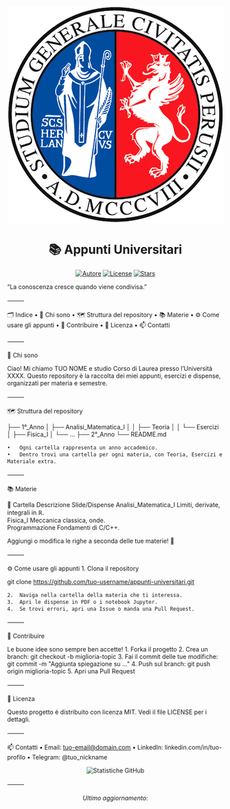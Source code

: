 <!-- Copertina del repository -->


<p align="center">
  <img src="/LOGO/logo_unipg.gif" alt="Banner universitario" width="800">
</p>


<h1 align="center">📚 Appunti Universitari</h1>
<p align="center">
  <a href="https://github.com/Iorenzo-vannucci/"><img src="https://img.shields.io/badge/autore-tuo--nome-blue?style=flat-square" alt="Autore"></a>
  <a href="LICENSE"><img src="https://img.shields.io/badge/license-MIT-green?style=flat-square" alt="License"></a>
  <a href="https://github.com/tuo-username/appunti-universitari/stargazers"><img src="https://img.shields.io/github/stars/tuo-username/appunti-universitari?style=social" alt="Stars"></a>
</p>


“La conoscenza cresce quando viene condivisa.”

⸻

🗂️ Indice
	•	📖 Chi sono
	•	🗺️ Struttura del repository
	•	📚 Materie
	•	⚙️ Come usare gli appunti
	•	🤝 Contribuire
	•	📝 Licenza
	•	📫 Contatti

⸻

📖 Chi sono

Ciao! Mi chiamo TUO NOME e studio Corso di Laurea presso l’Università XXXX. Questo repository è la raccolta dei miei appunti, esercizi e dispense, organizzati per materia e semestre.

⸻

🗺️ Struttura del repository

├── 1°_Anno
│   ├── Analisi_Matematica_I
│   │   ├── Teoria
│   │   └── Esercizi
│   ├── Fisica_I
│   └── ...
├── 2°_Anno
└── README.md

	•	Ogni cartella rappresenta un anno accademico.
	•	Dentro trovi una cartella per ogni materia, con Teoria, Esercizi e Materiale extra.

⸻

📚 Materie

📁 Cartella	Descrizione	Slide/Dispense
Analisi_Matematica_I	Limiti, derivate, integrali in ℝ.	
Fisica_I	Meccanica classica, onde.	
Programmazione	Fondamenti di C/C++.	

Aggiungi o modifica le righe a seconda delle tue materie! 📌

⸻

⚙️ Come usare gli appunti
	1.	Clona il repository

git clone https://github.com/tuo-username/appunti-universitari.git


	2.	Naviga nella cartella della materia che ti interessa.
	3.	Apri le dispense in PDF o i notebook Jupyter.
	4.	Se trovi errori, apri una Issue o manda una Pull Request.

⸻

🤝 Contribuire

Le buone idee sono sempre ben accette!
	1.	Forka il progetto
	2.	Crea un branch: git checkout -b miglioria-topic
	3.	Fai il commit delle tue modifiche: git commit -m "Aggiunta spiegazione su ..."
	4.	Push sul branch: git push origin miglioria-topic
	5.	Apri una Pull Request

⸻

📝 Licenza

Questo progetto è distribuito con licenza MIT. Vedi il file LICENSE per i dettagli.

⸻

📫 Contatti
	•	Email: tuo-email@domain.com
	•	LinkedIn: linkedin.com/in/tuo-profilo
	•	Telegram: @tuo_nickname

<p align="center">
  <img src="https://github-readme-stats.vercel.app/api?username=tuo-username&show_icons=true&theme=radical" alt="Statistiche GitHub">
</p>



⸻


<p align="center">
  <em>Ultimo aggiornamento: <!--LAST_UPDATE--></em>
</p>
